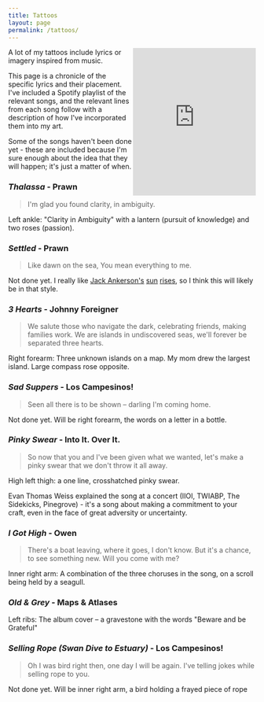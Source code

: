 ```yaml
---
title: Tattoos
layout: page
permalink: /tattoos/
---
```


<iframe src="https://open.spotify.com/embed/user/aopinter/playlist/6Que5Sr4Vla0y2pyz8CJXP" width="250" height="300" align='right' frameborder="0" allowtransparency="true"></iframe>


A lot of my tattoos include lyrics or imagery inspired from music.

This page is a chronicle of the specific lyrics and their placement. I've included a Spotify playlist of the relevant songs, and the relevant lines from each song follow with a description of how I've incorporated them into my art.

Some of the songs haven't been done yet - these are included because I'm sure enough about the idea that they will happen; it's just a matter of when.


### *Thalassa* - Prawn

> I'm glad you found
> clarity,
> in ambiguity.

Left ankle: "Clarity in Ambiguity" with a lantern (pursuit of knowledge) and two roses (passion).

### *Settled* - Prawn

> Like dawn on the sea,
> You mean everything to me.

Not done yet. I really like [Jack Ankerson's](https://www.instagram.com/jack_ankersen/) [sun](https://www.instagram.com/p/BL6Qnc1DU4K/) [rises](https://www.instagram.com/p/BMY5g3dAsIb/), so I think this will likely be in that style.

### *3 Hearts* - Johnny Foreigner

>We salute those who navigate the dark, celebrating friends, making families work. We are islands in undiscovered seas, we'll forever be separated three hearts.

Right forearm: Three unknown islands on a map. My mom drew the largest island. Large compass rose opposite.

### *Sad Suppers* - Los Campesinos!

>Seen all there is to be shown – darling I'm coming home.

Not done yet. Will be right forearm, the words on a letter in a bottle.

### *Pinky Swear* - Into It. Over It.

>So now that you and I've been given what we wanted, let's make a pinky swear that we don't throw it all away.

High left thigh: a one line, crosshatched pinky swear.

Evan Thomas Weiss explained the song at a concert (IIOI, TWIABP, The Sidekicks, Pinegrove) - it's a song about making a commitment to your craft, even in the face of great adversity or uncertainty.

### *I Got High* - Owen

>There's a boat leaving, where it goes, I don't know. But it's a chance, to see something new. Will you come with me?

Inner right arm: A combination of the three choruses in the song, on a scroll being held by a seagull.

### *Old & Grey* - Maps & Atlases

Left ribs: The album cover – a gravestone with the words "Beware and be Grateful"

### *Selling Rope (Swan Dive to Estuary)* - Los Campesinos!

>Oh I was bird right then, one day I will be again. I've telling jokes while selling rope to you.

Not done yet. Will be inner right arm, a bird holding a frayed piece of rope
